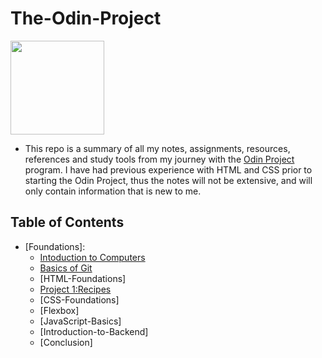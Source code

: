 # The-Odin-Project

<img src="https://cdn.statically.io/gh/TheOdinProject/curriculum/5f37d43908ef92499e95a9b90fc3cc291a95014c/html_css/project-sign-up-form/odin-lined.png" width=150>

- This repo is a summary of all my notes, assignments, resources, references and study tools from my journey with the [Odin Project](https://www.theodinproject.com/) program. I have had previous experience with HTML and CSS prior to starting the Odin Project, thus the notes will not be extensive, and will only contain information that is new to me. 


## Table of Contents 
- [Foundations]:
    * [Intoduction to Computers](https://github.com/Its-Jin/The-Odin-Project/tree/main/Introduction-to-Computers)
    * [Basics of Git](https://github.com/Its-Jin/The-Odin-Project/tree/main/Basics-of-Git)
    * [HTML-Foundations]
    * [Project 1:Recipes](https://github.com/Its-Jin/Odin-Project-Recipe-Book-)
    * [CSS-Foundations]
    * [Flexbox]
    * [JavaScript-Basics]
    * [Introduction-to-Backend]
    * [Conclusion]




